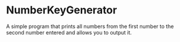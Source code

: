 # NumberKeyGenerator
A simple program that prints all numbers from the first number to the second number entered and allows you to output it.
